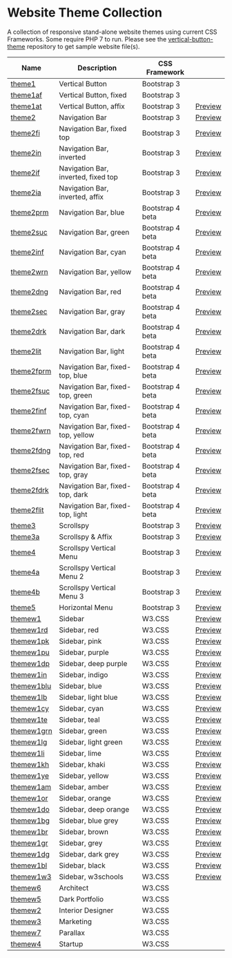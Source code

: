 # Website Theme Collection
A collection of responsive stand-alone website themes using current CSS Frameworks.  Some require PHP 7 to run.  Please see the [vertical-button-theme](https://github.com/emrickj/vertical-button-theme) repository to get sample website file(s).

| Name | Description | CSS Framework | |
| --- | --- | --- | --- |
| [theme1](theme1.php) | Vertical Button | Bootstrap 3 | |
| [theme1af](theme1af.php) | Vertical Button, fixed | Bootstrap 3 | |
| [theme1at](theme1at.php) | Vertical Button, affix | Bootstrap 3 | <a href="https://www.gem-editor.com/gwc/theme1at.php?u=500" target="_blank">Preview</a> |
| [theme2](theme2.php) | Navigation Bar | Bootstrap 3 | <a href="https://www.gem-editor.com/gwc/theme2.php?u=500" target="_blank">Preview</a> |
| [theme2fi](theme2fi.php) | Navigation Bar, fixed top | Bootstrap 3 | <a href="https://www.gem-editor.com/gwc/theme2fi.php?u=500" target="_blank">Preview</a> |
| [theme2in](theme2in.php) | Navigation Bar, inverted | Bootstrap 3 | <a href="https://www.gem-editor.com/gwc/theme2in.php?u=500" target="_blank">Preview</a> |
| [theme2if](theme2if.php) | Navigation Bar, inverted, fixed top | Bootstrap 3 | <a href="https://www.gem-editor.com/gwc/theme2if.php?u=500" target="_blank">Preview</a> |
| [theme2ia](theme2ia.php) | Navigation Bar, inverted, affix | Bootstrap 3 | <a href="https://www.gem-editor.com/gwc/theme2ia.php?u=500" target="_blank">Preview</a> |
| [theme2prm](theme2prm.php) | Navigation Bar, blue | Bootstrap 4 beta | [Preview](https://www.gem-editor.com/gwc/theme2prm.php?u=500) |
| [theme2suc](theme2suc.php) | Navigation Bar, green | Bootstrap 4 beta | [Preview](https://www.gem-editor.com/gwc/theme2suc.php?u=500) |
| [theme2inf](theme2inf.php) | Navigation Bar, cyan | Bootstrap 4 beta | [Preview](https://www.gem-editor.com/gwc/theme2inf.php?u=500) |
| [theme2wrn](theme2wrn.php) | Navigation Bar, yellow | Bootstrap 4 beta | [Preview](https://www.gem-editor.com/gwc/theme2wrn.php?u=500) |
| [theme2dng](theme2dng.php) | Navigation Bar, red | Bootstrap 4 beta | [Preview](https://www.gem-editor.com/gwc/theme2dng.php?u=500) |
| [theme2sec](theme2sec.php) | Navigation Bar, gray | Bootstrap 4 beta | [Preview](https://www.gem-editor.com/gwc/theme2sec.php?u=500) |
| [theme2drk](theme2drk.php) | Navigation Bar, dark | Bootstrap 4 beta | [Preview](https://www.gem-editor.com/gwc/theme2drk.php?u=500) |
| [theme2lit](theme2lit.php) | Navigation Bar, light | Bootstrap 4 beta | [Preview](https://www.gem-editor.com/gwc/theme2lit.php?u=500) |
| [theme2fprm](theme2fprm.php) | Navigation Bar, fixed-top, blue | Bootstrap 4 beta | [Preview](https://www.gem-editor.com/gwc/theme2fprm.php?u=500) |
| [theme2fsuc](theme2fsuc.php) | Navigation Bar, fixed-top, green | Bootstrap 4 beta | [Preview](https://www.gem-editor.com/gwc/theme2fsuc.php?u=500) |
| [theme2finf](theme2finf.php) | Navigation Bar, fixed-top, cyan | Bootstrap 4 beta | [Preview](https://www.gem-editor.com/gwc/theme2finf.php?u=500) |
| [theme2fwrn](theme2fwrn.php) | Navigation Bar, fixed-top, yellow | Bootstrap 4 beta | [Preview](https://www.gem-editor.com/gwc/theme2fwrn.php?u=500) |
| [theme2fdng](theme2fdng.php) | Navigation Bar, fixed-top, red | Bootstrap 4 beta | [Preview](https://www.gem-editor.com/gwc/theme2fdng.php?u=500) |
| [theme2fsec](theme2fsec.php) | Navigation Bar, fixed-top, gray | Bootstrap 4 beta | [Preview](https://www.gem-editor.com/gwc/theme2fsec.php?u=500) |
| [theme2fdrk](theme2fdrk.php) | Navigation Bar, fixed-top, dark | Bootstrap 4 beta | [Preview](https://www.gem-editor.com/gwc/theme2fdrk.php?u=500) |
| [theme2flit](theme2flit.php) | Navigation Bar, fixed-top, light | Bootstrap 4 beta | [Preview](https://www.gem-editor.com/gwc/theme2flit.php?u=500) |
| [theme3](theme3.php) | Scrollspy | Bootstrap 3 | <a href="https://www.gem-editor.com/gwc/theme3.php?u=501" target="_blank">Preview</a> |
| [theme3a](theme3a.php) | Scrollspy & Affix | Bootstrap 3 | <a href="https://www.gem-editor.com/gwc/theme3a.php?u=501" target="_blank">Preview</a> |
| [theme4](theme4.php) | Scrollspy Vertical Menu | Bootstrap 3 | <a href="https://www.gem-editor.com/gwc/theme4.php?u=501" target="_blank">Preview</a> |
| [theme4a](theme4a.php) | Scrollspy Vertical Menu 2 | Bootstrap 3 | <a href="https://www.gem-editor.com/gwc/theme4a.php?u=501" target="_blank">Preview</a> |
| [theme4b](theme4b.php) | Scrollspy Vertical Menu 3 | Bootstrap 3 | <a href="https://www.gem-editor.com/gwc/theme4b.php?u=501" target="_blank">Preview</a> |
| [theme5](theme5.php) | Horizontal Menu | Bootstrap 3 | <a href="https://www.gem-editor.com/gwc/theme5.php?u=500" target="_blank">Preview</a> |
| [themew1](themew1.php) | Sidebar | W3.CSS | [Preview](https://www.gem-editor.com/gwc/themew1.php?u=501) |
| [themew1rd](themew1rd.php) | Sidebar, red | W3.CSS | [Preview](https://www.gem-editor.com/gwc/themew1rd.php?u=501) |
| [themew1pk](themew1pk.php) | Sidebar, pink | W3.CSS | [Preview](https://www.gem-editor.com/gwc/themew1pk.php?u=501) |
| [themew1pu](themew1pu.php) | Sidebar, purple | W3.CSS | [Preview](https://www.gem-editor.com/gwc/themew1pu.php?u=501) |
| [themew1dp](themew1dp.php) | Sidebar, deep purple | W3.CSS | [Preview](https://www.gem-editor.com/gwc/themew1dp.php?u=501) |
| [themew1in](themew1in.php) | Sidebar, indigo | W3.CSS | [Preview](https://www.gem-editor.com/gwc/themew1in.php?u=501) |
| [themew1blu](themew1blu.php) | Sidebar, blue | W3.CSS | [Preview](https://www.gem-editor.com/gwc/themew1blu.php?u=501) |
| [themew1lb](themew1lb.php) | Sidebar, light blue | W3.CSS | [Preview](https://www.gem-editor.com/gwc/themew1lb.php?u=501) |
| [themew1cy](themew1cy.php) | Sidebar, cyan | W3.CSS | [Preview](https://www.gem-editor.com/gwc/themew1cy.php?u=501) |
| [themew1te](themew1te.php) | Sidebar, teal | W3.CSS | [Preview](https://www.gem-editor.com/gwc/themew1te.php?u=501) |
| [themew1grn](themew1grn.php) | Sidebar, green | W3.CSS | [Preview](https://www.gem-editor.com/gwc/themew1grn.php?u=501) |
| [themew1lg](themew1lg.php) | Sidebar, light green | W3.CSS | [Preview](https://www.gem-editor.com/gwc/themew1lg.php?u=501) |
| [themew1li](themew1li.php) | Sidebar, lime | W3.CSS | [Preview](https://www.gem-editor.com/gwc/themew1li.php?u=501) |
| [themew1kh](themew1kh.php) | Sidebar, khaki | W3.CSS | [Preview](https://www.gem-editor.com/gwc/themew1kh.php?u=501) |
| [themew1ye](themew1ye.php) | Sidebar, yellow | W3.CSS | [Preview](https://www.gem-editor.com/gwc/themew1ye.php?u=501) |
| [themew1am](themew1am.php) | Sidebar, amber | W3.CSS | [Preview](https://www.gem-editor.com/gwc/themew1am.php?u=501) |
| [themew1or](themew1or.php) | Sidebar, orange | W3.CSS | [Preview](https://www.gem-editor.com/gwc/themew1or.php?u=501) |
| [themew1do](themew1do.php) | Sidebar, deep orange | W3.CSS | [Preview](https://www.gem-editor.com/gwc/themew1do.php?u=501) |
| [themew1bg](themew1bg.php) | Sidebar, blue grey | W3.CSS | [Preview](https://www.gem-editor.com/gwc/themew1bg.php?u=501) |
| [themew1br](themew1br.php) | Sidebar, brown | W3.CSS | [Preview](https://www.gem-editor.com/gwc/themew1br.php?u=501) |
| [themew1gr](themew1gr.php) | Sidebar, grey | W3.CSS | [Preview](https://www.gem-editor.com/gwc/themew1gr.php?u=501) |
| [themew1dg](themew1dg.php) | Sidebar, dark grey | W3.CSS | [Preview](https://www.gem-editor.com/gwc/themew1dg.php?u=501) |
| [themew1bl](themew1bl.php) | Sidebar, black | W3.CSS | [Preview](https://www.gem-editor.com/gwc/themew1bl.php?u=501) |
| [themew1w3](themew1w3.php) | Sidebar, w3schools | W3.CSS | [Preview](https://www.gem-editor.com/gwc/themew1w3.php?u=501) |
| [themew6](themew6.php) | Architect | W3.CSS |
| [themew5](themew5.php) | Dark Portfolio | W3.CSS |
| [themew2](themew2.php) | Interior Designer | W3.CSS |
| [themew3](themew3.php) | Marketing | W3.CSS |
| [themew7](themew7.php) | Parallax | W3.CSS |
| [themew4](themew4.php) | Startup | W3.CSS |
